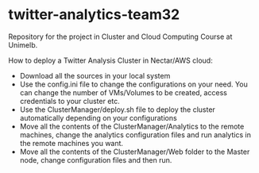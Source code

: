 # twitter-analytics-team32
Repository for the project in Cluster and Cloud Computing Course at Unimelb.

How to deploy a Twitter Analysis Cluster in Nectar/AWS cloud:

- Download all the sources in your local system
- Use the config.ini file to change the configurations on your need. You can change the number of VMs/Volumes to be created, access credentials to your cluster etc.
- Use the ClusterManager/deploy.sh file to deploy the cluster automatically depending on your configurations
- Move all the contents of the ClusterManager/Analytics to the remote machines, change the analytics configuration files and run analytics in the remote machines you want.
- Move all the contents of the ClusterManager/Web folder to the Master node, change configuration files and then run.



